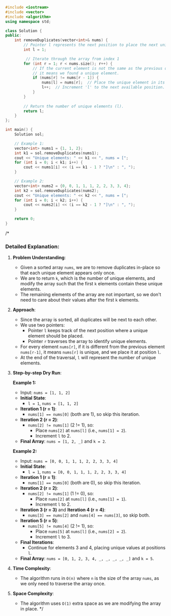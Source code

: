 ```cpp
#include <iostream>
#include <vector>
#include <algorithm>
using namespace std;

class Solution {
public:
    int removeDuplicates(vector<int>& nums) {
        // Pointer l represents the next position to place the next unique element.
        int l = 1;  

         // Iterate through the array from index 1
        for (int r = 1; r < nums.size(); r++) {
            // If the current element is not the same as the previous one, 
            // it means we found a unique element.
            if (nums[r] != nums[r - 1]) {
                nums[l] = nums[r];  // Place the unique element in its correct position.
                l++;  // Increment 'l' to the next available position.
            }
        }
        
        // Return the number of unique elements (l).
        return l;
    }
};

int main() {
    Solution sol;

    // Example 1: 
    vector<int> nums1 = {1, 1, 2};
    int k1 = sol.removeDuplicates(nums1);
    cout << "Unique elements: " << k1 << ", nums = [";
    for (int i = 0; i < k1; i++) {
        cout << nums1[i] << (i == k1 - 1 ? "]\n" : ", ");
    }

    // Example 2:
    vector<int> nums2 = {0, 0, 1, 1, 1, 2, 2, 3, 3, 4};
    int k2 = sol.removeDuplicates(nums2);
    cout << "Unique elements: " << k2 << ", nums = [";
    for (int i = 0; i < k2; i++) {
        cout << nums2[i] << (i == k2 - 1 ? "]\n" : ", ");
    }

    return 0;
}
```
/*
### Detailed Explanation:

1. **Problem Understanding**:
   - Given a sorted array `nums`, we are to remove duplicates in-place so that each unique element appears only once.
   - We are to return `k`, which is the number of unique elements, and modify the array such that the first `k` elements contain these unique elements.
   - The remaining elements of the array are not important, so we don't need to care about their values after the first `k` elements.

2. **Approach**:
   - Since the array is sorted, all duplicates will be next to each other.
   - We use two pointers:
     - Pointer `l` keeps track of the next position where a unique element should be placed.
     - Pointer `r` traverses the array to identify unique elements.
   - For every element `nums[r]`, if it is different from the previous element `nums[r-1]`, it means `nums[r]` is unique, and we place it at position `l`.
   - At the end of the traversal, `l` will represent the number of unique elements.

3. **Step-by-step Dry Run**:

   **Example 1:**
   - Input: `nums = [1, 1, 2]`
   - **Initial State**:
     - `l = 1`, `nums = [1, 1, 2]`
   - **Iteration 1 (r = 1)**:
     - `nums[1] == nums[0]` (both are 1), so skip this iteration.
   - **Iteration 2 (r = 2)**:
     - `nums[2] != nums[1]` (2 != 1), so:
       - Place `nums[2]` at `nums[l]` (i.e., `nums[1] = 2`).
       - Increment `l` to 2.
   - **Final Array**: `nums = [1, 2, _]` and `k = 2`.

   **Example 2:**
   - Input: `nums = [0, 0, 1, 1, 1, 2, 2, 3, 3, 4]`
   - **Initial State**:
     - `l = 1`, `nums = [0, 0, 1, 1, 1, 2, 2, 3, 3, 4]`
   - **Iteration 1 (r = 1)**:
     - `nums[1] == nums[0]` (both are 0), so skip this iteration.
   - **Iteration 2 (r = 2)**:
     - `nums[2] != nums[1]` (1 != 0), so:
       - Place `nums[2]` at `nums[l]` (i.e., `nums[1] = 1`).
       - Increment `l` to 2.
   - **Iteration 3 (r = 3)** and **Iteration 4 (r = 4)**:
     - `nums[3] == nums[2]` and `nums[4] == nums[3]`, so skip both.
   - **Iteration 5 (r = 5)**:
     - `nums[5] != nums[4]` (2 != 1), so:
       - Place `nums[5]` at `nums[l]` (i.e., `nums[2] = 2`).
       - Increment `l` to 3.
   - **Final Iterations**:
     - Continue for elements 3 and 4, placing unique values at positions `l`.
   - **Final Array**: `nums = [0, 1, 2, 3, 4, _, _, _, _, _]` and `k = 5`.

4. **Time Complexity**:
   - The algorithm runs in `O(n)` where `n` is the size of the array `nums`, as we only need to traverse the array once.

5. **Space Complexity**:
   - The algorithm uses `O(1)` extra space as we are modifying the array in place.
*/
